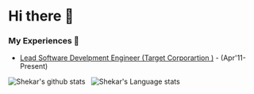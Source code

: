 # Hi there 👋


### My Experiences 🙌
- [Lead Software Develpment Engineer (Target Corporartion )](https://www.target.com/) - (Apr'11-Present)


![Shekar's github stats](https://github-readme-stats.vercel.app/api?username=shekarroy15&show_icons=true&hide_border=true)&nbsp;&nbsp;
![Shekar's Language stats](https://github-readme-stats-eight-theta.vercel.app/api/top-langs/?username=shekarroy15&layout=compact&langs_count=8&hide_border=true)



<!--
**shekarroy15/shekarroy15** is a ✨ _special_ ✨ repository because its `README.md` (this file) appears on your GitHub profile.

Here are some ideas to get you started:

- 🔭 I’m currently working on ... working to strengthen the target.com checkout process and enlighten a billion hearts shopping with us daily
- 🌱 I’m currently learning ... AI/ML
- 👯 I’m looking to collaborate on ... anything related to Computer vision project, autonomous driving, survellance 
- 🤔 I’m looking for help with ... freelance projects on CV
- 💬 Ask me about ... Software development, foundation of AIML
- 📫 How to reach me: ... 
- 😄 Pronouns: ... He/His/Him
- ⚡ Fun fact: ... Accidental software engineer
-->
